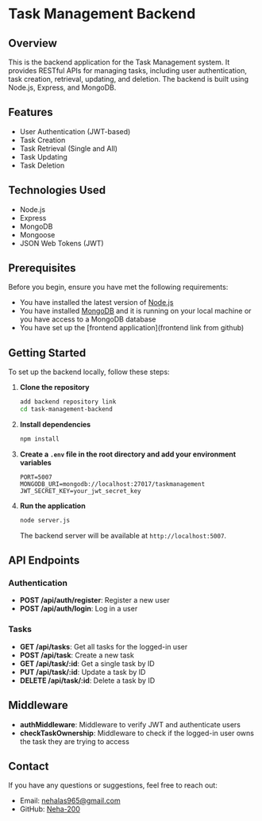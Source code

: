 # Task Management Backend

## Overview

This is the backend application for the Task Management system. It provides RESTful APIs for managing tasks, including user authentication, task creation, retrieval, updating, and deletion. The backend is built using Node.js, Express, and MongoDB.

## Features

- User Authentication (JWT-based)
- Task Creation
- Task Retrieval (Single and All)
- Task Updating
- Task Deletion

## Technologies Used

- Node.js
- Express
- MongoDB
- Mongoose
- JSON Web Tokens (JWT)

## Prerequisites

Before you begin, ensure you have met the following requirements:

- You have installed the latest version of [Node.js](https://nodejs.org/)
- You have installed [MongoDB](https://www.mongodb.com/try/download/community) and it is running on your local machine or you have access to a MongoDB database
- You have set up the [frontend application](frontend link from github)

## Getting Started

To set up the backend locally, follow these steps:

1. **Clone the repository**

    ```bash
    add backend repository link
    cd task-management-backend
    ```

2. **Install dependencies**

    ```bash
    npm install
    ```

3. **Create a `.env` file in the root directory and add your environment variables**

    ```env
    PORT=5007
    MONGODB_URI=mongodb://localhost:27017/taskmanagement
    JWT_SECRET_KEY=your_jwt_secret_key
    ```

4. **Run the application**

    ```bash
    node server.js
    ```

    The backend server will be available at `http://localhost:5007`.

## API Endpoints

### Authentication

- **POST /api/auth/register**: Register a new user
- **POST /api/auth/login**: Log in a user

### Tasks

- **GET /api/tasks**: Get all tasks for the logged-in user
- **POST /api/task**: Create a new task
- **GET /api/task/:id**: Get a single task by ID
- **PUT /api/task/:id**: Update a task by ID
- **DELETE /api/task/:id**: Delete a task by ID

## Middleware

- **authMiddleware**: Middleware to verify JWT and authenticate users
- **checkTaskOwnership**: Middleware to check if the logged-in user owns the task they are trying to access


## Contact

If you have any questions or suggestions, feel free to reach out:

- Email: nehalas965@gmail.com
- GitHub: [Neha-200](https://github.com/Neha-200)

